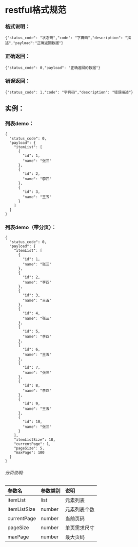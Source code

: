 
# restful格式规范

### 格式说明：
```
{"status_code": "状态码","code": "字典码","description": "描述","payload":"正确返回数据"}
```
### 正确返回：
```
{"status_code": 0,"payload": "正确返回的数据"}
```
### 错误返回：
```
{"status_code": 1,"code": "字典码","description": "错误描述"}
```
## 实例：
### 列表demo：
```
{
  "status_code": 0,
  "payload": {
    "itemList": [
      {
        "id": 1,
        "name": "张三"
      },
      {
        "id": 2,
        "name": "李四"
      },
      {
        "id": 3,
        "name": "王五"
      }
    ]
  }
}

```
### 列表demo（带分页）：
```
{
  "status_code": 0,
  "payload": {
    "itemList": [
      {
        "id": 1,
        "name": "张三"
      },
      {
        "id": 2,
        "name": "李四"
      },
      {
        "id": 3,
        "name": "王五"
      },
      {
        "id": 4,
        "name": "张三"
      },
      {
        "id": 5,
        "name": "李四"
      },
      {
        "id": 6,
        "name": "王五"
      },
      {
        "id": 7,
        "name": "张三"
      },
      {
        "id": 8,
        "name": "李四"
      },
      {
        "id": 9,
        "name": "王五"
      },
      {
        "id": 10,
        "name": "张三"
      }
    ],
    "itemListSize": 10,
    "currentPage": 1,
    "pageSize": 5,
    "maxPage": 100
  }
}

```
###### 分页说明:
|参数名|参数类别|说明|
| :-------------- | :-------------- | :-------------- |
|itemList|list|元素列表|
|itemListSize|number|元素列表个数|
|currentPage|number|当前页码|
|pageSize|number|单页需求尺寸|
|maxPage|number|最大页码|
